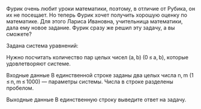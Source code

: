 ﻿Фурик очень любит уроки математики, поэтому, в отличие от Рубика, он их не посещает. Но теперь Фурик хочет получить хорошую оценку по математике. Для этого Лариса Ивановна, учительница математики, дала ему новое задание. Фурик сразу же решил эту задачу, а вы сможете?

Задана система уравнений:


Нужно посчитать количество пар целых чисел (a, b) (0 ≤ a, b), которые удовлетворяют системе.

Входные данные
В единственной строке заданы два целых числа n, m (1 ≤ n, m ≤ 1000) — параметры системы. Числа в строке разделены пробелом.

Выходные данные
В единственную строку выведите ответ на задачу.